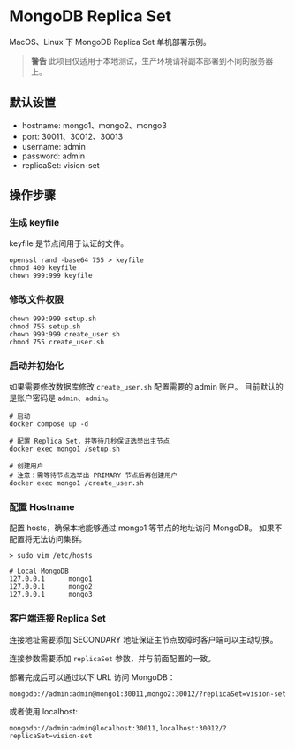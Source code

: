 # MongoDB Replica Set

MacOS、Linux 下 MongoDB Replica Set 单机部署示例。

> **警告**
> 此项目仅适用于本地测试，生产环境请将副本部署到不同的服务器上。

## 默认设置

- hostname: mongo1、mongo2、mongo3
- port: 30011、30012、30013
- username: admin
- password: admin
- replicaSet: vision-set

## 操作步骤

### 生成 keyfile

keyfile 是节点间用于认证的文件。

```shell
openssl rand -base64 755 > keyfile
chmod 400 keyfile
chown 999:999 keyfile
```

### 修改文件权限

```shell
chown 999:999 setup.sh
chmod 755 setup.sh
chown 999:999 create_user.sh
chmod 755 create_user.sh
```

### 启动并初始化

如果需要修改数据库修改 `create_user.sh` 配置需要的 admin 账户。
目前默认的是账户密码是 `admin`、`admin`。

```shell
# 启动
docker compose up -d
```

```shell
# 配置 Replica Set，并等待几秒保证选举出主节点
docker exec mongo1 /setup.sh
```

```shell
# 创建用户
# 注意：需等待节点选举出 PRIMARY 节点后再创建用户
docker exec mongo1 /create_user.sh
```

### 配置 Hostname

配置 hosts，确保本地能够通过 mongo1 等节点的地址访问 MongoDB。
如果不配置将无法访问集群。

```shell
> sudo vim /etc/hosts

# Local MongoDB
127.0.0.1      mongo1
127.0.0.1      mongo2
127.0.0.1      mongo3
```

### 客户端连接 Replica Set

连接地址需要添加 SECONDARY 地址保证主节点故障时客户端可以主动切换。

连接参数需要添加 `replicaSet` 参数，并与前面配置的一致。

部署完成后可以通过以下 URL 访问 MongoDB：

```shell
mongodb://admin:admin@mongo1:30011,mongo2:30012/?replicaSet=vision-set
```

或者使用 localhost:

```shell
mongodb://admin:admin@localhost:30011,localhost:30012/?replicaSet=vision-set
```
